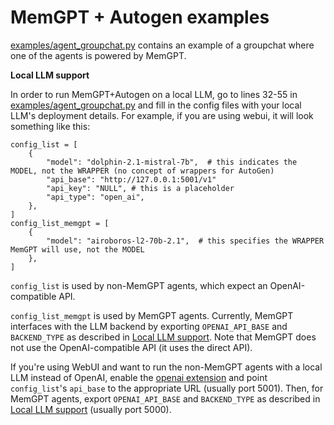 # MemGPT + Autogen examples
[examples/agent_groupchat.py](examples/agent_groupchat.py) contains an example of a groupchat where one of the agents is powered by MemGPT.

**Local LLM support**

In order to run MemGPT+Autogen on a local LLM, go to lines 32-55 in [examples/agent_groupchat.py](examples/agent_groupchat.py) and fill in the config files with your local LLM's deployment details. For example, if you are using webui, it will look something like this:

```
config_list = [
    {
        "model": "dolphin-2.1-mistral-7b",  # this indicates the MODEL, not the WRAPPER (no concept of wrappers for AutoGen)
        "api_base": "http://127.0.0.1:5001/v1"
        "api_key": "NULL", # this is a placeholder
        "api_type": "open_ai",
    },
]
config_list_memgpt = [
    {
        "model": "airoboros-l2-70b-2.1",  # this specifies the WRAPPER MemGPT will use, not the MODEL
    },
]
```
`config_list` is used by non-MemGPT agents, which expect an OpenAI-compatible API. 

`config_list_memgpt` is used by MemGPT agents. Currently, MemGPT interfaces with the LLM backend by exporting `OPENAI_API_BASE` and `BACKEND_TYPE` as described in [Local LLM support](../local_llm). Note that MemGPT does not use the OpenAI-compatible API (it uses the direct API).

If you're using WebUI and want to run the non-MemGPT agents with a local LLM instead of OpenAI, enable the [openai extension](https://github.com/oobabooga/text-generation-webui/tree/main/extensions/openai) and point `config_list`'s `api_base` to the appropriate URL (usually port 5001).
Then, for MemGPT agents, export `OPENAI_API_BASE` and `BACKEND_TYPE` as described in [Local LLM support](../local_llm) (usually port 5000).
